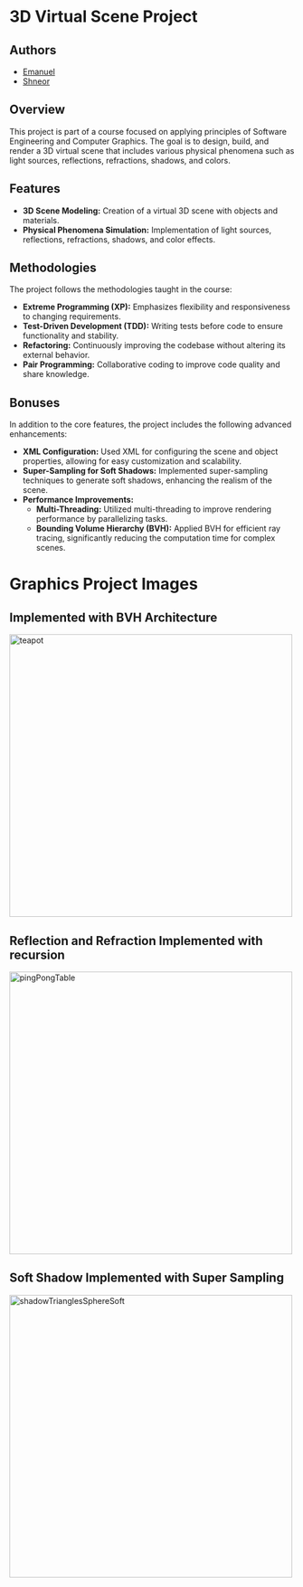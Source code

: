 # 3D Virtual Scene Project

## Authors

- [Emanuel](https://github.com/ImanuelPerel)
- [Shneor](https://github.com/ShneorM)

## Overview
This project is part of a course focused on applying principles of Software Engineering and Computer Graphics. The goal is to design, build, and render a 3D virtual scene that includes various physical phenomena such as light sources, reflections, refractions, shadows, and colors.

## Features
- **3D Scene Modeling:** Creation of a virtual 3D scene with objects and materials.
- **Physical Phenomena Simulation:** Implementation of light sources, reflections, refractions, shadows, and color effects.

## Methodologies
The project follows the methodologies taught in the course:
- **Extreme Programming (XP):** Emphasizes flexibility and responsiveness to changing requirements.
- **Test-Driven Development (TDD):** Writing tests before code to ensure functionality and stability.
- **Refactoring:** Continuously improving the codebase without altering its external behavior.
- **Pair Programming:** Collaborative coding to improve code quality and share knowledge.

## Bonuses
In addition to the core features, the project includes the following advanced enhancements:
- **XML Configuration:** Used XML for configuring the scene and object properties, allowing for easy customization and scalability.
- **Super-Sampling for Soft Shadows:** Implemented super-sampling techniques to generate soft shadows, enhancing the realism of the scene.
- **Performance Improvements:** 
  - **Multi-Threading:** Utilized multi-threading to improve rendering performance by parallelizing tasks.
  - **Bounding Volume Hierarchy (BVH):** Applied BVH for efficient ray tracing, significantly reducing the computation time for complex scenes.


# Graphics Project Images

## Implemented with BVH Architecture
<img src="https://github.com/user-attachments/assets/0c568b11-26cd-47d1-9a47-0ec62d67eed5" alt="teapot" width="500"/>

## Reflection and Refraction Implemented with recursion
<img src="https://github.com/user-attachments/assets/ee15fcea-cb3a-4c63-a78f-504011768f47" alt="pingPongTable" width="500"/>

## Soft Shadow Implemented with Super Sampling
<img src="https://github.com/user-attachments/assets/2c64506d-9ed5-4285-84b6-7ddd5f1bc048" alt="shadowTrianglesSphereSoft" width="500"/>

